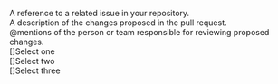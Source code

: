 A reference to a related issue in your repository.  
A description of the changes proposed in the pull request.  
@mentions of the person or team responsible for reviewing proposed changes.  
[]Select one  
[]Select two  
[]Select three  

